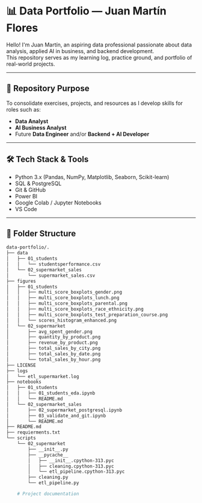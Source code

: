 # 📊 Data Portfolio — Juan Martín Flores

Hello! I'm Juan Martín, an aspiring data professional passionate about data analysis, applied AI in business, and backend development.  
This repository serves as my learning log, practice ground, and portfolio of real-world projects.

---

## 🎯 Repository Purpose

To consolidate exercises, projects, and resources as I develop skills for roles such as:

- **Data Analyst**
- **AI Business Analyst**
- Future **Data Engineer** and/or **Backend + AI Developer**

---

## 🛠️ Tech Stack & Tools

- Python 3.x (Pandas, NumPy, Matplotlib, Seaborn, Scikit-learn)
- SQL & PostgreSQL
- Git & GitHub
- Power BI
- Google Colab / Jupyter Notebooks
- VS Code

---

## 📁 Folder Structure


```bash
data-portfolio/.
├── data
│   ├── 01_students
│   │   └── studentsperformance.csv
│   └── 02_supermarket_sales
│       └── supermarket_sales.csv
├── figures
│   ├── 01_students
│   │   ├── multi_score_boxplots_gender.png
│   │   ├── multi_score_boxplots_lunch.png
│   │   ├── multi_score_boxplots_parental.png
│   │   ├── multi_score_boxplots_race_ethnicity.png
│   │   ├── multi_score_boxplots_test_preparation_course.png
│   │   └── scores_histogram_enhanced.png
│   └── 02_supermarket
│       ├── avg_spent_gender.png
│       ├── quantity_by_product.png
│       ├── revenue_by_product.png
│       ├── total_sales_by_city.png
│       ├── total_sales_by_date.png
│       └── total_sales_by_hour.png
├── LICENSE
├── logs
│   └── etl_supermarket.log
├── notebooks
│   ├── 01_students
│   │   ├── 01_students_eda.ipynb
│   │   └── README.md
│   └── 02_supermarket_sales
│       ├── 02_supermarket_postgresql.ipynb
│       ├── 03_validate_and_git.ipynb
│       └── README.md
├── README.md
├── requierments.txt
└── scripts
    └── 02_supermarket
        ├── __init__.py
        ├── __pycache__
        │   ├── __init__.cpython-313.pyc
        │   ├── cleaning.cpython-313.pyc
        │   └── etl_pipeline.cpython-313.pyc
        ├── cleaning.py
        └── etl_pipeline.py

    # Project documentation